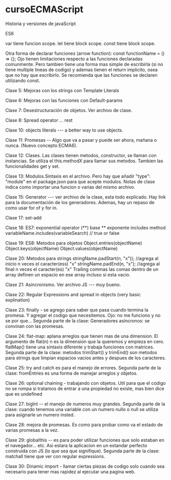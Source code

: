# cursoECMAScript
Historia y versiones de javaScript

ES6

var tiene funcion scope.
let tiene block scope.
const tiene block scope.

Otra forma de declarar funciones (arrow function): const functionName = () => {};
Ojo tienen limitaciones respecto a las funciones declaradas comunmente. Pero tambien tiene una forma mas simple de escribirla (si no tiene multiple lineas de codigo) y ademas tienen el return implicito, osea que no hay que escribirlo.
Se recomienda que las funciones se declaren utilizando const.

Clase 5: Mejoras con los strings con Template Literals

Clase 6: Mejoras con las funciones con Default-params

Clase 7: Desestructuración de objetos. Ver archivo de clase.

Clase 8:    Spread operator ...
            rest

Clase 10: objects literals --- a better way to use objects.

Clase 11: Promesas -- Algo que va a pasar y puede ser ahora, mañana o nunca. (Nuevo concepto ECMA6).

Clase 12: Clases. Las clases tienen metodos, constructor, se llaman con instancias. Se utiliza el this.methodX para llamar sus metodos.
Tambien las funcionalidades get y set.

Clase 13: Modulos.Sintaxis en el archivo. Pero hay que añadir "type": "module" en el package.json para que acepte modulos. Notas de clase indica como importar una funcion o varias del mismo archivo.

Clase 15: Generator --- ver archivo de la clase, esta todo explicado. Hay link para la documentación de los generadores.
Ademas, hay un repaso de como usar for of y for in.

Clase 17: set-add

Clase 18: ES7:
            exponential operator (**)       base ** exponente
            includes method                 variableName.includes(variableSearch) // true or false

Clase 19: ES8:
            Metodos para objetos            Object.entries(objectName)
                                            Object.keys(objectName)
                                            Object.values(objectName)

Clase 20:   Metodos para strings            stringName.padStart(n, "x")); //agrega al inicio n veces el caracter(ess) "x"
                                            stringName.padEnd(n, "x");    //agrega al final n veces el caracter(es) "x"
            Trailing commas                 las comas dentro de un array definen un espacio en ese array incluso si esta vacio.

Clase 21:   Asincronismo. Ver archivo JS --- muy bueno.

Clase 22: Regular Expressions and spread in objects (very basic explination)

Clase 23: finally - se agrego para saber que pasa cuando termina la promesa. Y agregar el codigo que necesitemos. Ojo: no me funciono y no se por que...
        Segunda parte de la clase: Generadores asíncronos: se convinan con las promesas.

Clase 24: flat-map: aplana arreglos que tienen mas de una dimension. El argumento de flat(n) n es la dimension que la queremos y empieza en cero.
        flatMap() tiene una sintaxis diferente y trabaja funciones con matrices.
        Segunda parte de la clase: metodos trimStart() y trimEnd() son metodos para strings que limpian espacios vacios antes y despues de los caracteres.

Clase 25: try and catch es para el manejo de errores.
        Segunda parte de la clase: fromEntries es una forma de manejar arreglos y objetos.

Clase 26: optional chaining - trabajando con objetos. Util para que el codigo no se rompa si tratamos de entrar a una propiedad no existe, mas bien dice que es undefined

Clase 27: bigInt -- el manejo de numeros muy grandes.
        Segunda parte de la clase: cuando tenemos una variable con un numero nullo o null se utiliza para asignarle un numero insted.

Clase 28: mejora de promesas. Es como para probar como va el estado de varias promesas a la vez.

Clase 29: globalthis -- es para poder utilizar funciones que solo estaban en el navegador... etc. Asi estara la aplicacion en un estandar perfecto construida con JS (lo que sea que signifique).
        Segunda parte de la clase: matchall tiene que ver con regular expressions.

Clase 30: Dinamic import - llamar ciertas piezas de codigo solo cuando sea necesario para tener mas rapidez al ejecutar una pagina web.



